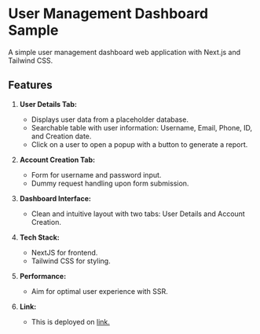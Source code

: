 # User Management Dashboard Sample

A simple user management dashboard web application with Next.js and Tailwind CSS.

## Features

1. **User Details Tab:**

   - Displays user data from a placeholder database.
   - Searchable table with user information: Username, Email, Phone, ID, and Creation date.
   - Click on a user to open a popup with a button to generate a report.

2. **Account Creation Tab:**

   - Form for username and password input.
   - Dummy request handling upon form submission.

3. **Dashboard Interface:**

   - Clean and intuitive layout with two tabs: User Details and Account Creation.

4. **Tech Stack:**

   - NextJS for frontend.
   - Tailwind CSS for styling.

5. **Performance:**

   - Aim for optimal user experience with SSR.

6. **Link:**
   - This is deployed on <a href="https://greenie-assignment-iota.vercel.app">link.</a>
